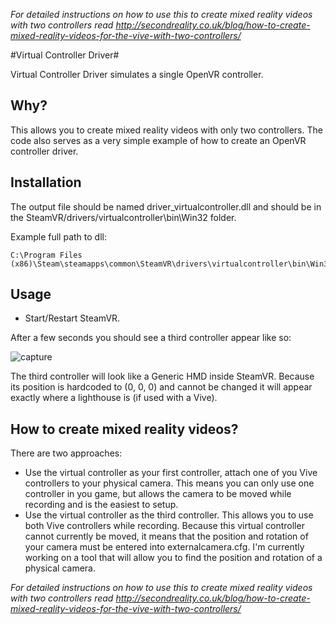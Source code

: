 *For detailed instructions on how to use this to create mixed reality videos with two controllers read http://secondreality.co.uk/blog/how-to-create-mixed-reality-videos-for-the-vive-with-two-controllers/*

#Virtual Controller Driver#

Virtual Controller Driver simulates a single OpenVR controller.

## Why?

This allows you to create mixed reality videos with only two controllers.
The code also serves as a very simple example of how to create an OpenVR controller driver.

## Installation

The output file should be named driver_virtualcontroller.dll and should be in the SteamVR/drivers/virtualcontroller\bin\Win32 folder.

Example full path to dll:

    C:\Program Files (x86)\Steam\steamapps\common\SteamVR\drivers\virtualcontroller\bin\Win32\driver_virtualcontroller.dll
    
## Usage

* Start/Restart SteamVR.

After a few seconds you should see a third controller appear like so:

![capture](https://cloud.githubusercontent.com/assets/892178/15272260/c3f7dce0-1a25-11e6-835c-c46dcef514b8.PNG)

The third controller will look like a Generic HMD inside SteamVR. Because its position is hardcoded to (0, 0, 0) and cannot be changed it will appear exactly where a lighthouse is (if used with a Vive).

## How to create mixed reality videos?

There are two approaches:

* Use the virtual controller as your first controller, attach one of you Vive controllers to your physical camera. This means you can only use one controller in you game, but allows the camera to be moved while recording and is the easiest to setup.
* Use the virtual controller as the third controller. This allows you to use both Vive controllers while recording. Because this virtual controller cannot currently be moved, it means that the position and rotation of your camera must be entered into externalcamera.cfg. I'm currently working on a tool that will allow you to find the position and rotation of a physical camera.

*For detailed instructions on how to use this to create mixed reality videos with two controllers read http://secondreality.co.uk/blog/how-to-create-mixed-reality-videos-for-the-vive-with-two-controllers/*
